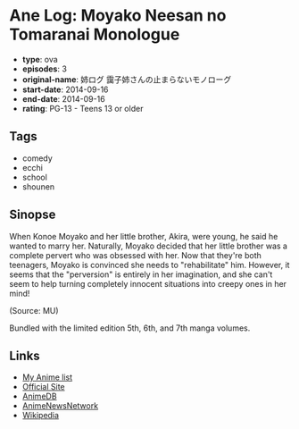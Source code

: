 # Ane Log: Moyako Neesan no Tomaranai Monologue

-   **type**: ova
-   **episodes**: 3
-   **original-name**: 姉ログ 靄子姉さんの止まらないモノローグ
-   **start-date**: 2014-09-16
-   **end-date**: 2014-09-16
-   **rating**: PG-13 - Teens 13 or older

## Tags

-   comedy
-   ecchi
-   school
-   shounen

## Sinopse

When Konoe Moyako and her little brother, Akira, were young, he said he wanted to marry her. Naturally, Moyako decided that her little brother was a complete pervert who was obsessed with her. Now that they're both teenagers, Moyako is convinced she needs to "rehabilitate" him. However, it seems that the "perversion" is entirely in her imagination, and she can't seem to help turning completely innocent situations into creepy ones in her mind!

(Source: MU)

Bundled with the limited edition 5th, 6th, and 7th manga volumes.

## Links

-   [My Anime list](https://myanimelist.net/anime/24531/Ane_Log__Moyako_Neesan_no_Tomaranai_Monologue)
-   [Official Site](http://www.shogakukan.co.jp/pr/anisun/anelog/)
-   [AnimeDB](http://anidb.info/perl-bin/animedb.pl?show=anime&aid=10673)
-   [AnimeNewsNetwork](http://www.animenewsnetwork.com/encyclopedia/anime.php?id=16487)
-   [Wikipedia](http://ja.wikipedia.org/wiki/%E5%A7%89%E3%83%AD%E3%82%B0_%E9%9D%84%E5%AD%90%E5%A7%89%E3%81%95%E3%82%93%E3%81%AE%E6%AD%A2%E3%81%BE%E3%82%89%E3%81%AA%E3%81%84%E3%83%A2%E3%83%8E%E3%83%AD%E3%83%BC%E3%82%B0)
